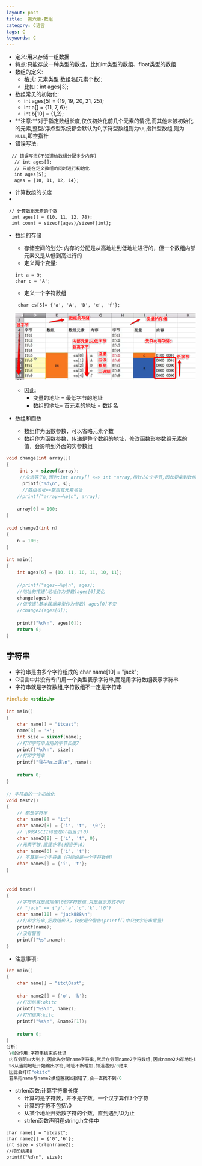 ```yaml
---
layout: post
title:  第六章-数组
category: C语言
tags: C
keywords: C
---
```


* 定义:用来存储一组数据
* 特点:只能存放一种类型的数据，比如int类型的数组、float类型的数组
* 数组的定义:
	* 格式: 元素类型 数组名[元素个数];
	* 比如：int ages[3];
* 数组常见的初始化:
  * int ages[5] = {19, 19, 20, 21, 25};
  * int a[] = {11, 7, 6};
  * int b[10] = {1,2};
* **注意:**对于指定数组长度,仅仅初始化前几个元素的情况,而其他未被初始化的元素,整型/浮点型系统都会默认为0,字符型数组则为`\0`,指针型数组,则为`NULL`,即空指针
* 错误写法:

 ```
   // 错误写法(不知道给数组分配多少内存)
    // int ages[];
    // 只能在定义数组的同时进行初始化
    int ages[5];
    ages = {10, 11, 12, 14};
 ```
* 计算数组的长度
* 
```
 // 计算数组元素的个数
  int ages[] = {10, 11, 12, 78};
  int count = sizeof(ages)/sizeof(int);
```
* 数组的存储
	* 存储空间的划分: 内存的分配是从高地址到低地址进行的，但一个数组内部元素又是从低到高进行的
	* 定义两个变量:
	
	```
	int a = 9;
    char c = 'A';
	```
	
	* 定义一个字符数组
	
	```
	 char cs[5]= {'a', 'A', 'D', 'e', 'f'};
	```
	
	![存储图片](https://raw.githubusercontent.com/zhoghua123/imgsBed/master/Snip20171103_6.png)
	
	* 因此:
		* 变量的地址 = 最低字节的地址 
		* 数组的地址= 首元素的地址 = 数组名
* 数组和函数
	* 数组作为函数参数，可以省略元素个数
	* 数组作为函数参数，传递是整个数组的地址，修改函数形参数组元素的值，会影响到外面的实参数组
	
```c
void change(int array[])
{
     int s = sizeof(array);
     //永远等于8,因为:int array[] <=> int *array,指针占8个字节,因此要拿到数组的个数,只能在传一个参数记录
      printf("%d\n", s);
      //数组地址==数组首元素地址
    //printf("array==%p\n", array);
    
    array[0] = 100;
}

void change2(int n)
{
    n = 100;
}

int main()
{
    int ages[6] = {10, 11, 10, 11, 10, 11};
    
    //printf("ages==%p\n", ages);
    //地址的传递(地址作为参数)ages[0]变化
    change(ages);
    //值传递(基本数据类型作为参数) ages[0]不变
    //change2(ages[0]);
    
    printf("%d\n", ages[0]);
    return 0;
}
```
## 字符串
* 字符串是由多个字符组成的:char name[10] = "jack";
* C语言中并没有专门用一个类型表示字符串,而是用字符数组表示字符串
* 字符串就是字符数组,字符数组不一定是字符串

```c
#include <stdio.h>

int main()
{
    char name[] = "itcast";
    name[3] = 'H';
    int size = sizeof(name);
    //打印字符串占用的字节长度7
    printf("%d\n", size);
    //打印字符串
    printf("我在%s上课\n", name);
    
    return 0;
}

// 字符串的一个初始化
void test2()
{
    // 都是字符串
    char name[8] = "it";
    char name2[8] = {'i', 't', '\0'};
    // \0的ASCII码值是0(相当于\0)
    char name3[8] = {'i', 't', 0};
    //元素不够,直接补零(相当于\0)
    char name4[8] = {'i', 't'};
    // 不算是一个字符串（只能说是一个字符数组）
    char name5[] = {'i', 't'};
}


void test()
{
    //字符串就是结尾带\0的字符数组,只是展示方式不同
    // "jack" == {'j','a','c','k','\0'}
    char name[10] = "jack888\n";
    //打印字符串,把数组传入，仅仅是个警告(printf()中只放字符串常量)
    printf(name);
    //没有警告
    printf("%s",name);
}

```
* 注意事项:

```c
int main()
{
    char name[] = "itc\0ast";
    
    char name2[] = {'o', 'k'};
    //打印结果:okitc
    printf("%s\n", name2);
    //打印结果:kitc
    printf("%s\n", &name2[1]);
    
    return 0;
}
分析:
 \0的作用:字符串结束的标记
 内存分配由大到小,因此先分配name字符串,然后在分配name2字符数组,因此name2内存地址比较小
 %s从当前地址开始输出字符,地址不断增加,知道遇到/0结束
 因此会打印"okitc"
 若果把name与name2换位置就回报错了,会一直找不到/0
```
* strlen函数:计算字符串长度
	* 计算的是字符数，并不是字数。一个汉字算作3个字符
	* 计算的字符不包括\0
	* 从某个地址开始数字符的个数，直到遇到\0为止
	* strlen函数声明在string.h文件中

```
char name[] = "itcast";
char name2[] = {'0','6'};
int size = strlen(name2);
//打印结果8
printf("%d\n", size);
```
